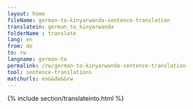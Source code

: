 ```yaml
---
layout: home
fileName: german-to-kinyarwanda-sentence-translation
translatein: german_to_kinyarwanda
folderName : translate
lang: en
from: de
to: rw
langname: german-to
permalink: /rw/german-to-kinyarwanda-sentence-translation
tool: sentence-translations
matchurls: en&&de&&rw
---
```

{% include section/translateinto.html %}
